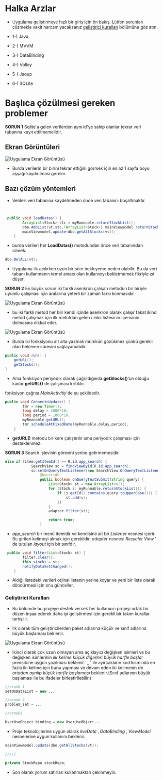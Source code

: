 # Halka Arzlar

- Uygulama geliştirmeye hızlı bir giriş için ön bakış. Lütfen sorunları çözmekle vakit harcamıyacaksanız  [geliştirici kuralları](https://github.com/bdrtr/Halka_arzlar/blob/main/CONTRIBUTING.md#geli%C5%9Ftirici-kurallar%C4%B1) bölümüne göz atın.

- 1-) Java 
- 2-) MVVM 
- 3-) DataBinding 
- 4-) Volley
- 5-) Jsoup
- 6-) SQLite


# Başlıca çözülmesi gereken problemer

__SORUN 1__ Sqlite'a gelen verilerden aynı id'ye sahip olanlar tekrar veri tabanına kayıt edilmemelidir.

## Ekran Görüntüleri

![Uygulama Ekran Görüntüsü](https://user-images.githubusercontent.com/69633060/241162077-34ccdbc1-d829-4ede-9203-953bce6e193f.jpg)

  
- Burda verilerin bir birini tekrar ettiğini görmek için en az 1 sayfa boyu aşşağı kaydırılması gerekir.

## Bazı çözüm yöntemleri
- Verileri veri tabanına kaydetmeden önce veri tabanını boşaltmaktır.
## 

```java

 public void loadDatas() {
        ArrayList<Stock> stc = myRunnable.returnStockList();
        dbo.AddList(vt,stc,(ArrayList<Stock>) mainViewmodel.returnStocks());
        mainViewmodel.update(dbo.getAllStocks(vt));
    }

```
- burda verileri her __LoadDatas()__ motodundan önce veri tabanından silmek:

```java
dbo.DelALL(vt);
```
- Uygulama ilk açılırken uzun bir süre bekleyeme neden olabilir. Bu da veri tabanı kullanmanın temel amacı olan kullanıcıyı bekletmemek fikriyle zıt düşer.

__SORUN 2__ En büyük sorun iki farklı asenkron çalışan metodun bir biriyle uyumlu çalışması için aralarına yeterli bir zaman farkı konmasıdır.

![Uygulama Ekran Görüntüsü](https://user-images.githubusercontent.com/69633060/241165531-9a9bede3-5c7a-46f8-bed9-7114839ddeff.png)

- bu iki farklı metod her biri kendi içinde asenkron olarak çalışır fakat ikinci metod çalışmak için ilk metotdan gelen _Links_ listesinin içerisinin dolmasına dikkat eder.


![Uygulama Ekran Görüntüsü](https://user-images.githubusercontent.com/69633060/241166247-3057f590-08e8-4c64-ba85-7a67f7fb7ae9.png)

- Burda iki fonksiyonu alt alta yazmak mümkün gözükmez çünkü gerekli olan bekleme süresini sağlayamabilir.

```java
public void run() {
    getURL();
    getStocks();
}
```

- Ama fonksiyon periyodik olarak çağrıldığında __getStocks()__'un olduğu kadar __getURL()__ de çalışması kritiktir.

fonksiyon çağrısı _MainActivitiy_'de şu şekildedir.

```java
public void ConnectnUpdate() {
        tmr = new Timer();
        long delay = 1000*10;
        long period = 1000*10;
        myRunnable.getURL();
        tmr.scheduleAtFixedRate(myRunnable,delay,period);
    }
```

- __getURL()__ metodu bir kere çalıştırılır ama periyodik çalışması için desteklenmez.

__SORUN 3__ Search işlevinin görevini yerine getirmemesidir.

```java
else if (item.getItemId() == R.id.app_search) {
            SearchView sc = findViewById(R.id.app_search);
            sc.setOnQueryTextListener(new SearchView.OnQueryTextListener() {
                @Override
                public boolean onQueryTextSubmit(String query) {
                    List<Stock> st = new ArrayList<>();
                    for (Stock s: myRunnable.returnStockList()) {
                        if (s.getId().contains(query.toUpperCase())) {{
                            st.add(s);
                        }}
                    }
                    adapter.filter(st);

                    return true;
                }
```
- _app_search_ bir menü itemidir ve kendisine ait bir _Listener_ nesnesi içerir. Bu girilen kelimeyi almak için gereklidir. _adapter_ nesnesi _Recycler View_ ' de tutulan _layout_ için bir sınıfdır.

```java
 public void filter(List<Stock> st) {
        filter.clear();
        this.stocks = st;
        notifyDataSetChanged();
    }
```

- Aldığı listedeki verileri orjinal listenin yerine koyar ve yeni bir liste olarak döndürmesi için onu günceller. 


### Geliştirici Kuralları
- Bu bölümde bu projeye destek vercek her kullanıcın projeyi ortak bir düzen inşaa ederek daha iyi geliştirmesi için gerekli bir takım kurallar tartışılır.

- İlk olarak tüm geliştiricilerden paket adlarına küçük ve sınıf adlarına büyük başlaması beklenir.

![Uygulama Ekran Görüntüsü](https://user-images.githubusercontent.com/69633060/241172352-b595ddca-bff2-4ea1-b6bb-76cfd95eb552.png)

- İkinci olarak çok uzun olmayan ama açıklayıcı değişken isimleri ve bu değişken isimlerinin _ilk kelime küçük diğerleri büyük harfle başlar_ prensibine uygun yazılması beklenir.' _ ' ile ayırcakların kod kısmında en fazla iki kelime için bunu yapması ve devam eden iki kelimenin de _ortadan ayrılıp küçük harfle başlaması_ beklenir.(Sınıf adlarının büyük başlaması ile bu ifadeler birleştirilebilir.)

```java
//ornek 1
setOnDataList = new ...

//ornek 2 
problem_set = ...

//ornek3

UserUseObject binding = new UserUseObject...
```

- Proje teknolojilerine uygun olarak _liveData_ , _DataBinding_ , _ViewModel_ nesnelerine uygun kullanım beklenir.

```java
mainViewmodel.update(dbo.getAllStocks(vt));

/////

private StockRepo stockRepo;

```

- Son olarak yorum satırları kullanmaktan çekinmeyin.
